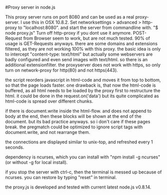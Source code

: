 #Proxy server in node.js

This proxy server runs on port 8080 and can be used as a real proxy-server. I use this in OSX 10.8.2. Set networksettings > advanced > http-proxy to "localhost:8080". and start the server from commandline with. "$ node proxy.js" Turn off http-proxy if you dont use it anymore. POST-Request from Browser seem to work, but are not much tested. 90% of usage is GET-Requests anyways. there are some domains and extensions filtered, as they are not working 100% with this proxy. the basic idea is only to intercept "content-type: text/html" but actually some webservers are badly configured and even send images with text/html. so there is an additional extensionfilter. the proxyserver does not work with https, so only turn on network-proxy for http(80) and not https(443).

the script reorders javascript in html-code and moves it from top to bottom, so that the page loads faster. one drawback is, that now the html-code is buffered, as all html needs to be loaded by the proxy first to restructure the html. it could be done in the request.on('data') but its quite complicated as html-code is spread over different chunks.

if there is document.write inside the html-flow. and does not append to body at the end, then these blocks will be shown at the end of the document. but its bad practice anyways. so i don't care if these pages break. the pregmatch could be optimized to ignore script tags with document.write, and not rearrange them.

the connections are displayed similar to unix-top, and refreshed every 1 seconds. 

dependency is ncurses, which you can install with "npm install -g ncurses" (or without -g for local install). 

if you stop the server with ctrl-c, then the terminal is messed up because of ncurses. you can restore by typing "reset" in terminal. 

the proxy.js is developed and tested with current latest node.js v0.8.14.
